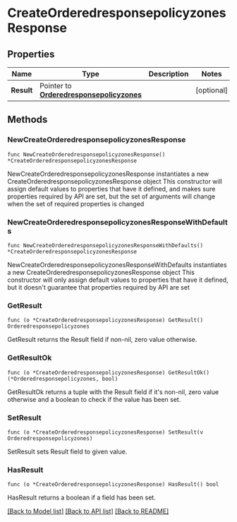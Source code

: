 # CreateOrderedresponsepolicyzonesResponse

## Properties

Name | Type | Description | Notes
------------ | ------------- | ------------- | -------------
**Result** | Pointer to [**Orderedresponsepolicyzones**](Orderedresponsepolicyzones.md) |  | [optional] 

## Methods

### NewCreateOrderedresponsepolicyzonesResponse

`func NewCreateOrderedresponsepolicyzonesResponse() *CreateOrderedresponsepolicyzonesResponse`

NewCreateOrderedresponsepolicyzonesResponse instantiates a new CreateOrderedresponsepolicyzonesResponse object
This constructor will assign default values to properties that have it defined,
and makes sure properties required by API are set, but the set of arguments
will change when the set of required properties is changed

### NewCreateOrderedresponsepolicyzonesResponseWithDefaults

`func NewCreateOrderedresponsepolicyzonesResponseWithDefaults() *CreateOrderedresponsepolicyzonesResponse`

NewCreateOrderedresponsepolicyzonesResponseWithDefaults instantiates a new CreateOrderedresponsepolicyzonesResponse object
This constructor will only assign default values to properties that have it defined,
but it doesn't guarantee that properties required by API are set

### GetResult

`func (o *CreateOrderedresponsepolicyzonesResponse) GetResult() Orderedresponsepolicyzones`

GetResult returns the Result field if non-nil, zero value otherwise.

### GetResultOk

`func (o *CreateOrderedresponsepolicyzonesResponse) GetResultOk() (*Orderedresponsepolicyzones, bool)`

GetResultOk returns a tuple with the Result field if it's non-nil, zero value otherwise
and a boolean to check if the value has been set.

### SetResult

`func (o *CreateOrderedresponsepolicyzonesResponse) SetResult(v Orderedresponsepolicyzones)`

SetResult sets Result field to given value.

### HasResult

`func (o *CreateOrderedresponsepolicyzonesResponse) HasResult() bool`

HasResult returns a boolean if a field has been set.


[[Back to Model list]](../README.md#documentation-for-models) [[Back to API list]](../README.md#documentation-for-api-endpoints) [[Back to README]](../README.md)


